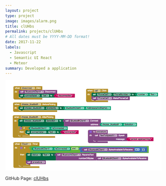 ```yaml
---
layout: project
type: project
image: images/alarm.png
title: clUHbs
permalink: projects/clUHbs
# All dates must be YYYY-MM-DD format!
date: 2017-11-22
labels:
  - Javascript
  - Semantic UI React
  - Meteor
summary: Developed a application 
---
```


<img class="ui image" src="../images/mit.png">

GitHub Page: <a href="https://cluhbs.github.io/"><i class="large github icon "></i>clUHbs</a>
 

